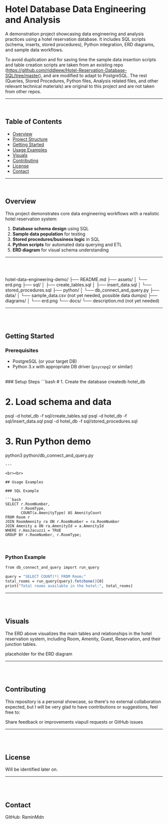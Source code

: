 
# Hotel Database Data Engineering and Analysis

A demonstration project showcasing data engineering and analysis practices using a hotel reservation database. It includes SQL scripts (schema, inserts, stored procedures), Python integration, ERD diagrams, and sample data workflows.

To avoid duplication and for saving time the sample data insertion scripts and table creation scripts are taken from an existing repo (https://github.com/riddleew/Hotel-Reservation-Database-SQL/tree/master), and are modified to adapt to PostgreSQL. The rest (Queries, Stored Procedures, Python files, Analysis related files, and other relevant technical materials) are original to this project and are not taken from other repos.

---
<br>

##  Table of Contents
- [Overview](#overview)
- [Project Structure](#project-structure)
- [Getting Started](#getting-started)
- [Usage Examples](#usage-examples)
- [Visuals](#visuals)
- [Contributing](#contributing)
- [License](#license)
- [Contact](#contact)

---
<br>


## Overview  
This project demonstrates core data engineering workflows with a realistic hotel reservation system:  
1. **Database schema design** using SQL  
2. **Sample data population** for testing  
3. **Stored procedures/business logic** in SQL  
4. **Python scripts** for automated data querying and ETL  
5. **ERD diagram** for visual schema understanding  

---
<br><br>


hotel-data-engineering-demo/
    ├── README.md
    ├── assets/
    │   └── erd.png
    ├── sql/
    │   ├── create_tables.sql
    │   ├── insert_data.sql
    │   └── stored_procedures.sql
    ├── python/
    │   └── db_connect_and_query.py
    ├── data/
    │   └── sample_data.csv (not yet needed, possible data dumps)
    ├── diagrams/
    │   └── erd.png
    └── docs/
        └── description.md (not yet needed)


---
<br><br>


##  Getting Started

### Prerequisites
- PostgreSQL (or your target DB)
- Python 3.x with appropriate DB driver (`psycopg2` or similar)
<br>
### Setup Steps
```bash
# 1. Create the database
createdb hotel_db

# 2. Load schema and data
psql -d hotel_db -f sql/create_tables.sql
psql -d hotel_db -f sql/insert_data.sql
psql -d hotel_db -f sql/stored_procedures.sql

# 3. Run Python demo
python3 python/db_connect_and_query.py
```
---

<br><br>

## Usage Examples

### SQL Example

```bash
SELECT r.RoomNumber,
       r.RoomType,
       COUNT(a.AmenityType) AS AmenityCount
FROM Room r
JOIN RoomAmenity ra ON r.RoomNumber = ra.RoomNumber
JOIN Amenity a ON ra.AmenityId = a.AmenityId
WHERE r.HasJacuzzi = TRUE
GROUP BY r.RoomNumber, r.RoomType;
```

<br>

### Python Example

```bash
from db_connect_and_query import run_query

query = "SELECT COUNT(*) FROM Room;"
total_rooms = run_query(query).fetchone()[0]
print("Total rooms available in the hotel:", total_rooms)
```

---
<br><br>


## Visuals
The ERD above visualizes the main tables and relationships in the hotel reservation system, including Room, Amenity, Guest, Reservation, and their junction tables.

placeholder for the ERD diagram

---
<br><br>


## Contributing

This repository is a personal showcase, so there's no external collaboration expected, but I will be very glad to have contributions or suggestions, feel free to:

Share feedback or improvements viapull requests or GitHub issues

---
<br><br>


## License
Will be identified later on.

---
<br><br>


## Contact
GitHub: RaminMdn

<br><br>
